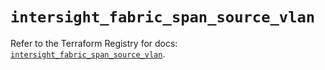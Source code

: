 # `intersight_fabric_span_source_vlan`

Refer to the Terraform Registry for docs: [`intersight_fabric_span_source_vlan`](https://registry.terraform.io/providers/ciscodevnet/intersight/1.0.71/docs/resources/fabric_span_source_vlan).
